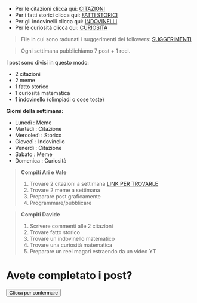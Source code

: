 - Per le citazioni clicca qui: [CITAZIONI](citazioni.md)
- Per i fatti storici clicca qui: [FATTI STORICI](fattiStorici.md)
- Per gli indovinelli clicca qui: [INDOVINELLI](indovinelli.md)
- Per le curiosità clicca qui: [CURIOSITÁ](curiosità.md)

> File in cui sono radunati i suggerimenti dei followers: [SUGGERIMENTI](suggerimenti.md)

> Ogni settimana pubblichiamo 7 post + 1 reel.

I post sono divisi in questo modo:
- 2 citazioni
- 2 meme
- 1 fatto storico
- 1 curiosità matematica
- 1 indovinello (olimpiadi o cose toste)

**Giorni della settimana:**
- Lunedì : Meme
- Martedì : Citazione
- Mercoledì : Storico
- Giovedì : Indovinello
- Venerdì : Citazione
- Sabato : Meme
- Domenica : Curiosità

> **Compiti Ari e Vale**
> 1. Trovare 2 citazioni a settimana [LINK PER TROVARLE](https://www.frasicelebri.it/argomento/matematica/)
> 2. Trovare 2 meme a settimana
> 3. Preparare post graficamente
> 4. Programmare/pubblicare

> **Compiti Davide**
> 1. Scrivere commenti alle 2 citazioni
> 2. Trovare fatto storico
> 3. Trovare un indovinello matematico
> 4. Trovare una curiosità matematica
> 5. Preparare un reel magari estraendo da un video YT

<div class="container">
  <h1>Avete completato i post?</h1>
  <form target="_blank" action="https://formsubmit.co/dadeslam@gmail.com" method="POST">
    <button type="submit" class="btn btn-lg btn-dark btn-block">Clicca per confermare
    </button>
  </form>
</div>